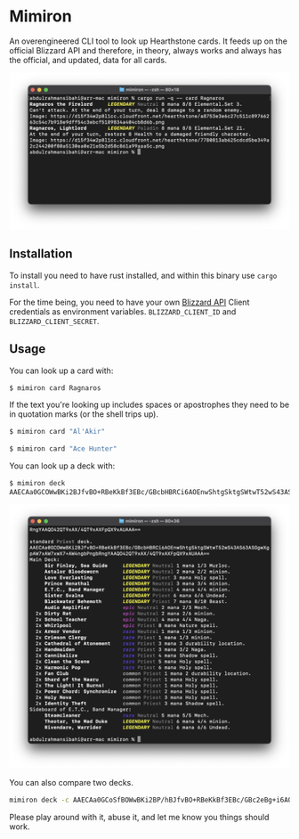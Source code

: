 # Mimiron

An overengineered CLI tool to look up Hearthstone cards. It feeds up on the official Blizzard API and therefore, in theory, always works and always has the official, and updated, data for all cards.

![An example of card lookup. Development screenshot](cardlookup.png)

## Installation

To install you need to have rust installed, and within this binary use `cargo install`.

For the time being, you need to have your own [Blizzard API](https://develop.battle.net) Client credentials as environment variables. `BLIZZARD_CLIENT_ID` and `BLIZZARD_CLIENT_SECRET`.

## Usage

You can look up a card with:

```sh
$ mimiron card Ragnaros
```

If the text you're looking up includes spaces or apostrophes they need to be in quotation marks (or the shell trips up).

```sh
$ mimiron card "Al'Akir"
```

```sh
$ mimiron card "Ace Hunter"
```

You can look up a deck with:

```
$ mimiron deck AAECAa0GCOWwBKi2BJfvBO+RBeKkBf3EBc/GBcbHBRCi6AOEnwShtgSktgSWtwT52wS43AS63ASGgwXgpAW7xAW7xwX7+AW4ngbPngbRngYAAQO42QT9xAX/4QT9xAXFpQX9xAUAAA==

```

![Deck look up in terminal](decklookup.png)

You can also compare two decks.

```sh
mimiron deck -c AAECAa0GCoSfBOWwBKi2BP/hBJfvBO+RBeKkBf3EBc/GBc2eBg+i6AOhtgSktgSWtwT52wS43AS63ASGgwXgpAW7xAW7xwX7+AW4ngbPngbRngYA AAECAa0GCKG2BKi2BOy6BO+RBc/GBc/2Bdj2Ba//BQv52wS43AS63ASGgwWkkQXgpAW7xwWm8QXt9wXjgAa4ngYA
```

Please play around with it, abuse it, and let me know you things should work.